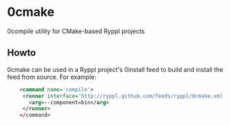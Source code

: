 0cmake
======

0compile utility for CMake-based Ryppl projects

Howto
-----

0cmake can be used in a Ryppl project's 0install feed to build and
install the feed from source.  For example:

```xml
    <command name='compile'>
     <runner interface='http://ryppl.github.com/feeds/ryppl/0cmake.xml'/>
       <arg>--component=bin</arg>
     </runner>
    </command>
```

